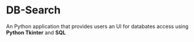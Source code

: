 # DB-Search
An Python application that provides users an UI for databates access using **Python Tkinter** and **SQL**
